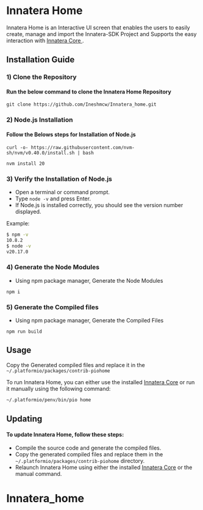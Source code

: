 # Innatera  Home

 Innatera Home is an Interactive UI screen that enables the users to easily create, manage and  import the Innatera-SDK Project and Supports the easy interaction with [Innatera Core ](https://github.com/MohammedTaherMcW/Innatera_core/blob/master/README.rst).

## Installation Guide

### 1) Clone the Repository
#### Run the below command to clone the Innatera Home Repository  
```
git clone https://github.com/Ineshmcw/Innatera_home.git
```

### 2) Node.js Installation

#### Follow the Belows steps for Installation of Node.js
```
curl -o- https://raw.githubusercontent.com/nvm-sh/nvm/v0.40.0/install.sh | bash

nvm install 20

```

### 3) Verify the Installation of Node.js
* Open a terminal or command prompt.
* Type `node -v` and press Enter.
* If Node.js is installed correctly, you should see the version number displayed.

Example:
```bash
$ npm -v
10.8.2
$ node -v
v20.17.0
```


### 4) Generate the Node Modules 
* Using npm package manager, Generate the Node Modules

```
npm i
```

### 5) Generate the Compiled files

* Using npm package manager, Generate the Compiled Files

```
npm run build
```

##  Usage 
Copy the Generated compiled files  and replace it in the `~/.platformio/packages/contrib-piohome`


To run Innatera Home, you can either use the installed [Innatera Core](https://github.com/MohammedTaherMcW/Innatera_core/blob/master/README.rst) or run it manually using the following command:

```bash
~/.platformio/penv/bin/pio home
```


## Updating
#### To update Innatera Home, follow these steps:

* Compile the source code and generate the compiled files.
* Copy the generated compiled files and replace them in the `~/.platformio/packages/contrib-piohome` directory.
* Relaunch Innatera Home using either the installed [Innatera Core](https://github.com/MohammedTaherMcW/Innatera_core/blob/master/README.rst) or the manual command.

# Innatera_home

